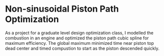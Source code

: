 # Non-sinusoidal Piston Path Optimization
As a project for a graduate level design optimization class, I modelled the combustion in an engine and optimized the piston path cubic spline for maximum efficiency.
The global maximum minimized time near piston top dead center and timed compustion to start as the piston descended quickly.
